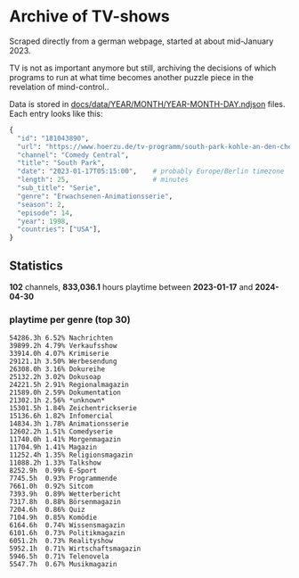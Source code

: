# Archive of TV-shows

Scraped directly from a german webpage, started at about mid-January 2023.

TV is not as important anymore but still, archiving the decisions of which programs to run at what time
becomes another puzzle piece in the revelation of mind-control.. 

Data is stored in [docs/data/YEAR/MONTH/YEAR-MONTH-DAY.ndjson](docs/data/) files. 
Each entry looks like this:

```python
{
  "id": "181043890", 
  "url": "https://www.hoerzu.de/tv-programm/south-park-kohle-an-den-chefkoch/bid_181043890/", 
  "channel": "Comedy Central", 
  "title": "South Park", 
  "date": "2023-01-17T05:15:00",    # probably Europe/Berlin timezone 
  "length": 25,                     # minutes 
  "sub_title": "Serie", 
  "genre": "Erwachsenen-Animationsserie", 
  "season": 2, 
  "episode": 14, 
  "year": 1998, 
  "countries": ["USA"],
}
```

## Statistics

**102** channels, **833,036.1** hours playtime between **2023-01-17** and **2024-04-30**


### playtime per genre (top 30)

    54286.3h 6.52% Nachrichten
    39899.2h 4.79% Verkaufsshow
    33914.0h 4.07% Krimiserie
    29121.1h 3.50% Werbesendung
    26308.0h 3.16% Dokureihe
    25132.2h 3.02% Dokusoap
    24221.5h 2.91% Regionalmagazin
    21589.0h 2.59% Dokumentation
    21302.1h 2.56% *unknown*
    15301.5h 1.84% Zeichentrickserie
    15136.6h 1.82% Infomercial
    14834.3h 1.78% Animationsserie
    12602.2h 1.51% Comedyserie
    11740.0h 1.41% Morgenmagazin
    11704.9h 1.41% Magazin
    11252.4h 1.35% Religionsmagazin
    11088.2h 1.33% Talkshow
    8252.9h  0.99% E-Sport
    7745.5h  0.93% Programmende
    7661.0h  0.92% Sitcom
    7393.9h  0.89% Wetterbericht
    7317.8h  0.88% Börsenmagazin
    7204.6h  0.86% Quiz
    7104.9h  0.85% Komödie
    6164.6h  0.74% Wissensmagazin
    6101.6h  0.73% Politikmagazin
    6051.2h  0.73% Realityshow
    5952.1h  0.71% Wirtschaftsmagazin
    5946.5h  0.71% Telenovela
    5547.7h  0.67% Musikmagazin
